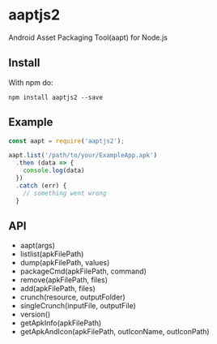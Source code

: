 # aaptjs2

Android Asset Packaging Tool(aapt) for Node.js

## Install

With npm do:

`npm install aaptjs2 --save`

## Example

```javascript
const aapt = require('aaptjs2');

aapt.list('/path/to/your/ExampleApp.apk')
  .then (data => {
    console.log(data)
  })
  .catch (err) {
    // something went wrong 
  }
```

## API

* aapt(args)
* listlist(apkFilePath)
* dump(apkFilePath, values)
* packageCmd(apkFilePath, command)
* remove(apkFilePath, files)
* add(apkFilePath, files)
* crunch(resource, outputFolder)
* singleCrunch(inputFile, outputFile)
* version()
* getApkInfo(apkFilePath)
* getApkAndIcon(apkFilePath, outIconName, outIconPath)